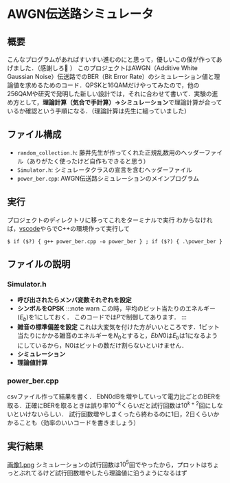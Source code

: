 # AWGN伝送路シミュレータ

## 概要
こんなプログラムがあればすいすい進むのにと思って，優しいこの僕が作ってあげました．（感謝しろ:slightly_smiling_face: ）
このプロジェクトはAWGN（Additive White Gaussian Noise）伝送路でのBER（Bit Error Rate）のシミュレーション値と理論値を求めるためのコード．QPSKと16QAMだけやってみたので，他の256QAMや研究で発明した新しい設計では，それに合わせて書いて．実験の進め方として，**理論計算（気合で手計算）→シミュレーション**で理論計算が合っているか確認という手順になる．（理論計算は先生に縋っていました）

## ファイル構成
- `random_collection.h`: 藤井先生が作ってくれた正規乱数用のヘッダーファイル（ありがたく使ったけど自作もできると思う）
- `Simulator.h`: シミュレータクラスの宣言を含むヘッダーファイル
- `power_ber.cpp`: AWGN伝送路シミュレーションのメインプログラム

## 実行
プロジェクトのディレクトリに移ってこれをターミナルで実行
わからなければ，[vscode](https://code.visualstudio.com/)やらでC++の環境作って実行して
```
$ if ($?) { g++ power_ber.cpp -o power_ber } ; if ($?) { .\power_ber }
```

## ファイルの説明
### Simulator.h
* **呼び出されたらメンバ変数それぞれを設定**
* **シンボルをQPSK**
:::note warn
この時，平均のビット当たりのエネルギー($E_b$)を1にしておく．
このコードでは$P$で制御してあります．
:::
* **雑音の標準偏差を設定**
これは大変気を付けた方がいいところです．1ビット当たりにかかる雑音のエネルギーを$N_0$とすると，$EbN0$は$E_b$は1になるようにしているから，N0はビットの数だけ割らないといけません．
* **シミュレーション**
* **理論値計算**

### power_ber.cpp
csvファイル作って結果を書く．
EbN0dBを増やしていって電力比ごとのBERを取る．正確にBERを取るときは誤り率$10^{-k}$くらいだと試行回数は$10^{k+2}$回にしないといけないらしい．
試行回数増やしまくったら終わるのに1日，2日くらいかかることも（効率のいいコードを書きましょう）

## 実行結果
[画像1.png](./画像1.png)
シミュレーションの試行回数は$10^{5}$回でやったから，プロットはちょっとぶれてるけど試行回数増やしたら理論値に沿うようになるはず